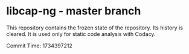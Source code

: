 # libcap-ng - master branch

This repository contains the frozen state of the repository.
Its history is cleared. It is used only for static code
analysis with Codacy.

Commit Time: 1734397212